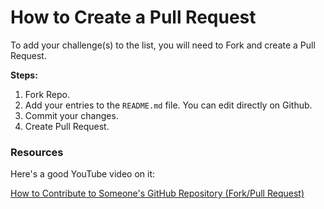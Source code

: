 # How to Create a Pull Request

To add your challenge(s) to the list, you will need to Fork and create a Pull Request.

**Steps:**

1. Fork Repo.
2. Add your entries to the `README.md` file. You can edit directly on Github.
3. Commit your changes.
4. Create Pull Request.

### Resources

Here's a good YouTube video on it:

[How to Contribute to Someone's GitHub Repository (Fork/Pull Request)](https://youtu.be/yr6IzOGoMsQ)
